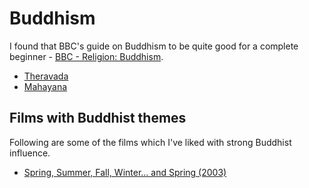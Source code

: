 # Buddhism

I found that BBC's guide on Buddhism to be quite good for a complete beginner -
[BBC - Religion: Buddhism](https://www.bbc.co.uk/religion/religions/buddhism/).

- [Theravada](theravada/theravada.md)
- [Mahayana](mahayana/mahayana.md)

## Films with Buddhist themes

Following are some of the films which I've liked with strong Buddhist influence.

- [Spring, Summer, Fall, Winter... and Spring (2003)](https://www.imdb.com/title/tt0374546/) 

